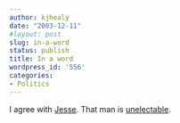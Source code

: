 ```yaml
---
author: kjhealy
date: "2003-12-11"
#layout: post
slug: in-a-word
status: publish
title: In a word
wordpress_id: '556'
categories:
- Politics
---
```


I agree with [Jesse](http://www.pandagon.net/mtarchives/000110.html). That man is [unelectable](http://www.whitehouse.gov/president/gwbbio.html).
